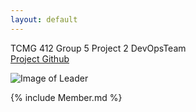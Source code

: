 ```yaml
---
layout: default
---
```


TCMG 412 Group 5 
Project 2
DevOpsTeam 
<br>
[Project Github](https://github.com/noahwoinicki/g5_p2)


![Image of Leader](https://github.com/noahwoinicki/g5_p2/blob/master/leader.JPG?raw=true)

{% include Member.md %}
